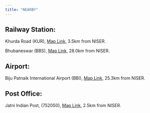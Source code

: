 ```yaml
---
title: "NEARBY"
---
```

## Railway Station:

Khurda Road (KUR), [Map Link](https://goo.gl/maps/wZifAjArcuALYUDt8), 3.5km from NISER.

Bhubaneswar (BBS), [Map Link](https://goo.gl/maps/6FeTyBL2M1EKxEwr5), 28.0km from NISER.


## Airport:

Biju Patnaik International Airport (BBI), [Map Link](https://goo.gl/maps/uTJWiDH3YzB4pLhf7), 25.3km from NISER.


## Post Office:

Jatni Indian Post, (752050), [Map Link](https://goo.gl/maps/PmjCz2yainhyedFk8), 2.5km from NISER.